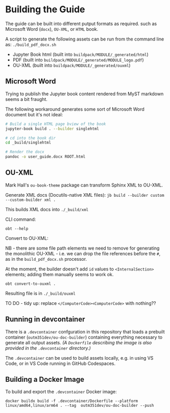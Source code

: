 # Building the Guide

The guide can be built into different putput formats as required. such as Microsoft Word (`docx`), `OU-XML`, or `HTML` book.

A script to generate the following assets can be run from the command line as: `./build_pdf_docx.sh`

- Jupyter Book html (built into `buildpack/MODULE/_generated/html`)
- PDF (built into `buildpack/MODULE/_generated/MODULE_logo.pdf`)
- OU-XML (built into `buildpack/MODULE/_generated/ouxml`)

## Microsoft Word

Trying to publish the Jupyter book content rendered from MyST markdown seems a bit fraught.

The following workaround generates some sort of Microsoft Word document but it's not ideal:

```bash
# Build a single HTML page bview of the book
jupyter-book build . --builder singlehtml 

# cd into the book dir
cd _build/singlehtml

# Render the docx
pandoc -o user_guide.docx ROOT.html

```

## OU-XML

Mark Hall's `ou-book-theme` package can transform Sphinx XML to OU-XML.

Generate XML docs (Docutils-native XML files): `jb build --builder custom --custom-builder xml .`

This builds XML docs into `./_build/xml`

CLI command:

`obt --help`

Convert to OU-XML:

NB - there are some file path elements we need to remove for generating the monolithic OU-XML - i.e. we can drop the file references before the `#`, as in the `build_pdf_docx.sh` processor.

At the moment, the builder doesn't add `id` values to `<InternalSection>` elements; adding them manually seems to work ok.

`obt convert-to-ouxml .`

Resulting file is in `./_build/ouxml`

TO DO - tidy up: replace `</ComputerCode><ComputerCode>` with nothing??

## Running in devcontainer

There is a `.devcontainer` confguration in this repository that loads a prebuilt container (`outm351dev/ou-doc-builder`) containing everything necessary to generate all output assets. *(A `Dockerfile` describing the image is also provided in the `.devcontainer` directory.)*

The `.devcontainer` can be used to build assets locally, e.g. in using VS Code, or in VS Code running in GitHub Codespaces.

## Building a Docker Image

To build and export the `.devcontainer` Docker image:

`docker buildx build -f .devcontainer/Dockerfile --platform linux/amd64,linux/arm64 . --tag  outm351dev/ou-doc-builder --push`
